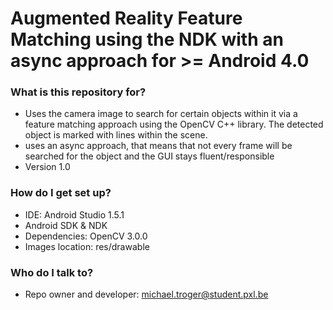 # Augmented Reality Feature Matching using the NDK with an async approach for >= Android 4.0

### What is this repository for? ###
* Uses the camera image to search for certain objects within it via a feature matching approach using the OpenCV C++ library. The detected object is marked with lines within the scene.
* uses an async approach, that means that not every frame will be searched for the object and the GUI stays fluent/responsible
* Version 1.0

### How do I get set up? ###
* IDE: Android Studio 1.5.1
* Android SDK & NDK
* Dependencies: OpenCV 3.0.0
* Images location: res/drawable 

### Who do I talk to? ###
* Repo owner and developer: michael.troger@student.pxl.be

